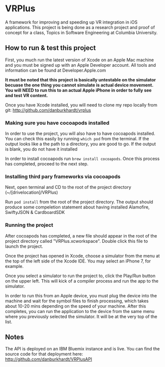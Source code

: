 # VRPlus
A framework for improving and speeding up VR integration in iOS applications. This project is being done as a research project and proof of concept for a class, Topics in Software Engineering at Columbia University.

## How to run & test this project
First, you much run the latest version of Xcode on an Apple Mac machine and you must be signed up with an Apple Developer account. All tools and information can be found at Developer.Apple.com

**It must be noted that this project is basically untestable on the simulator becuase the one thing you cannot simulate is actual device movement. You will NEED to run this to an actual Apple iPhone in order to fully see and test VR content.**

Once you have Xcode installed, you will need to clone my repo locally from git: http://github.com/danburkhardt/vrplus

### Making sure you have cocoapods installed
In order to use the project, you will also have to have cocoapods installed. You can check this easily by running `which pod` from the terminal. If the output looks like a the path to a directory, you are good to go. If the output is blank, you do not have it installed

In order to install cocoapods run `brew install cocoapods`. Once this process has completed, proceed to the next step.

### Installing third pary frameworks via cocoapods
Next, open terminal and CD to the root of the project directory (~/[drivelocation]/VRPlus)

Run `pod install` from the root of the project directory. The output should produce some compeletion statement about having installed Alamofire, SwiftyJSON & CardboardSDK

### Running the project
After cocoapods has completed, a new file should appear in the root of the project directory called "VRPlus.xcworkspace". Double click this file to launch the project.

Once the project has opened in Xcode, choose a simulator from the menu at the top of the left side of the Xcode IDE. You may select an iPhone 7, for example. 

Once you select a simulator to run the project to, click the Play/Run button on the upper left. This will kick of a compiler process and run the app to the simulator. 

In order to run this from an Apple device, you must plug the device into the machine and wait for the symbol files to finish processing, which takes about 10-20 mins depending on the speed of your machine. After this completes, you can run the application to the device from the same menu where you previously selected the simulator. It will be at the very top of the list.

## Notes

The API is deployed on an IBM Bluemix instance and is live. You can find the source code for that deployment here: http://github.com/danburkhardt/VRPlusAPI


